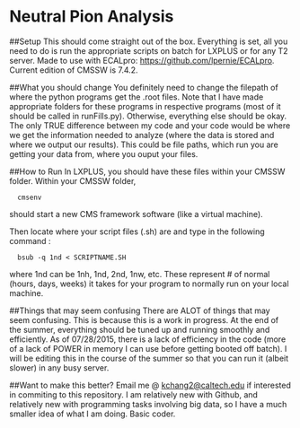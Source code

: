 # Neutral Pion Analysis

##Setup
This should come straight out of the box. Everything is set, all you need to do is run the appropriate scripts on
batch for LXPLUS or for any T2 server.
Made to use with ECALpro: https://github.com/lpernie/ECALpro. Current edition of CMSSW is 7.4.2.

##What you should change
You definitely need to change the filepath of where the python programs get the .root files. Note that I have
made appropriate folders for these programs in respective programs (most of it should be called in runFills.py).
Otherwise, everything else should be okay. The only TRUE difference between my code and your code would be 
where we get the information needed to analyze (where the data is stored and where we output our results). This could be file paths, which run you are getting your data from, where you ouput your files.

##How to Run
In LXPLUS, you should have these files within your CMSSW folder. Within your CMSSW folder, 
```
  cmsenv
```
should start a new CMS framework software (like a virtual machine). 

Then locate where your script files (.sh) are and type in the following command :
```
  bsub -q 1nd < SCRIPTNAME.SH
```
where 1nd can be 1nh, 1nd, 2nd, 1nw, etc. These represent # of normal (hours, days, weeks) it takes for your program
to normally run on your local machine.

##Things that may seem confusing
There are ALOT of things that may seem confusing. This is because this is a work in progress. At the end of the 
summer, everything should be tuned up and running smoothly and efficiently. As of 07/28/2015, there is a lack of
efficiency in the code (more of a lack of POWER in memory I can use before getting booted off batch). I will be
editing this in the course of the summer so that you can run it (albeit slower) in any busy server.

##Want to make this better?
Email me @ kchang2@caltech.edu if interested in commiting to this repository. I am relatively new with Github, and relatively new with programming tasks involving big data, so I have a much smaller idea of what I am doing. Basic coder.
